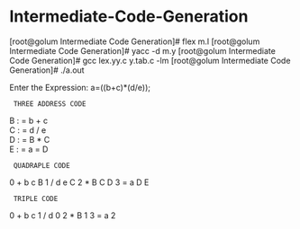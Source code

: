 # Intermediate-Code-Generation
[root@golum Intermediate Code Generation]# flex m.l
[root@golum Intermediate Code Generation]# yacc -d m.y
[root@golum Intermediate Code Generation]# gcc lex.yy.c y.tab.c  -lm
[root@golum Intermediate Code Generation]# ./a.out

Enter the Expression: a=((b+c)*(d/e));


	 THREE ADDRESS CODE

B : = 	b	+	c	
C : = 	d	/	e	
D : = 	B	*	C	
E : = 	a	=	D	


	 QUADRAPLE CODE

0	+	b	c	B
1	/	d	e	C
2	*	B	C	D
3	=	a	D	E


	 TRIPLE CODE

0	+	b	c
1	/	d	0
2	*	B	1
3	=	a	2
